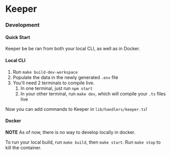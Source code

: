 # Keeper




### Development

#### Quick Start

Keeper be be ran from both your local CLI, as well as in Docker.

#### Local CLI

1. Run `make build-dev-workspace`
2. Populate the data in the newly generated `.env` file
3. You'll need 2 terminals to compile live.
    1. In one terminal, just run `npm start`
    2. In your other terminal, run `make dev`, which will compile your `.ts` files live

Now you can add commands to Keeper in `lib/handlers/keeper.ts`!

#### Docker
**NOTE** As of now, there is no way to develop locally in docker.

To run your local build, run `make build`, then `make start`.
Run `make stop` to kill the container.